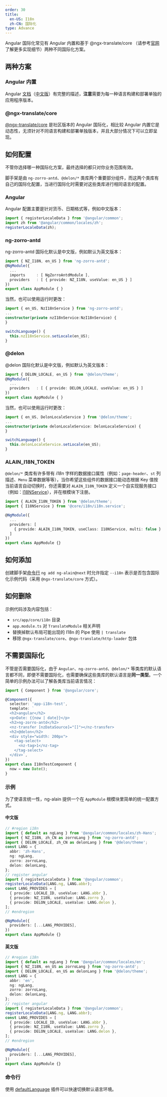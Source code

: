 ```yaml
---
order: 30
title:
  en-US: I18n
  zh-CN: 国际化
type: Advance
---
```


Angular 国际化常见有 Angular 内置和基于 @ngx-translate/core （请参考[官网](https://github.com/ngx-translate/core)了解更多实现细节）两种不同国际化方案。

## 两种方案

### Angular 内置

Angular [文档](https://angular.io/guide/i18n)（[中文版](https://angular.cn/guide/i18n)）有完整的描述，**注意**需要为每一种语言构建和部署单独的应用程序版本。

### @ngx-translate/core

[@ngx-translate/core](https://github.com/ngx-translate/core) 是社区版本的 Angular 国际化，相比较 Angular 内置它是动态性，无须针对不同语言构建和部署单独版本，并且大部分情况下可以立即呈现。

## 如何配置

不管你选择哪一种国际化方案，最终选择的都只对你业务范围有效。

脚手架是由 `ng-zorro-antd`、`@delon/*` 类库两个重要部分组件，而这两个类库有自己的国际化配置，当进行国际化时需要对这些类库进行相同语言的配置。

### Angular

Angular 配置主要是针对货币、日期格式等，例如中文版本：

```ts
import { registerLocaleData } from '@angular/common';
import zh from '@angular/common/locales/zh';
registerLocaleData(zh);
```

### ng-zorro-antd

ng-zorro-antd 国际化默认是中文版，例如默认为英文版本：

```ts
import { NZ_I18N, en_US } from 'ng-zorro-antd';
@NgModule({
  ...
  imports     : [ NgZorroAntdModule ],
  providers   : [ { provide: NZ_I18N, useValue: en_US } ]
})
export class AppModule { }
```

当然，也可以使用运行时更改：

```ts
import { en_US, NzI18nService } from 'ng-zorro-antd';
...
constructor(private nzI18nService:NzI18nService) {
}

switchLanguage() {
  this.nzI18nService.setLocale(en_US);
}
```

### @delon

@delon 国际化默认是中文版，例如默认为英文版本：

```ts
import { DELON_LOCALE, en_US } from '@delon/theme';
@NgModule({
  ...
  providers   : [ { provide: DELON_LOCALE, useValue: en_US } ]
})
export class AppModule { }
```

当然，也可以使用运行时更改：

```ts
import { en_US, DelonLocaleService } from '@delon/theme';
...
constructor(private delonLocaleService: DelonLocaleService) {
}

switchLanguage() {
  this.delonLocaleService.setLocale(en_US);
}
```

### ALAIN_I18N_TOKEN

`@delon/*` 类库有许多带有 _i18n_ 字样的数据接口属性（例如：`page-header`、`st` 列描述、`Menu` 菜单数据等等），当你希望这些组件的数据接口能动态根据 Key 值按当前语言自动切换时，你还需要对 `ALAIN_I18N_TOKEN` 定义一个自实现服务接口（例如：[I18NService](https://github.com/ng-alain/ng-alain/blob/master/src/app/core/i18n/i18n.service.ts)），并在根模块下注册。

```ts
import { ALAIN_I18N_TOKEN } from '@delon/theme';
import { I18NService } from '@core/i18n/i18n.service';

@NgModule({
  ...
  providers: [
    { provide: ALAIN_I18N_TOKEN, useClass: I18NService, multi: false }
  ]
})
export class AppModule {}
```

## 如何添加

创建脚手架[命令行](/cli/add) `ng add ng-alain@next` 时允许指定 `--i18n` 表示是否包含国际化示例代码（采用 `@ngx-translate/core` 方式）。

## 如何删除

示例代码涉及内容包括：

- `src/app/core/i18n` 目录
- `app.module.ts` 对 `TranslateModule` 相关声明
- 替换掉默认布局可能出现的 I18n 的 Pipe 使用 `| translate`
- 移除 `@ngx-translate/core`、`@ngx-translate/http-loader` 包体

## 不需要国际化

不管是否需要国际化，由于 `Angular`、`ng-zorro-antd`、`@delon/*` 等类库的默认语言都不同，即便不需要国际化，也需要确保这些类库的默认语言是**同一类型**。一个简单的示例办法可以了解各类库当前语言情况：

```ts
import { Component } from '@angular/core';

@Component({
  selector: 'app-i18n-test',
  template: `
  <h2>angular</h2>
  <p>Date: {{now | date}}</p>
  <h2>ng-zorro-antd</h2>
  <nz-transfer [nzDataSource]="[]"></nz-transfer>
  <h2>@delon</h2>
  <div style="width: 200px">
    <tag-select>
      <nz-tag>1</nz-tag>
    </tag-select>
  </div>`,
})
export class I18nTestComponent {
  now = new Date();
}
```

### 示例

为了使语言统一性，ng-alain 提供一个在 `AppModule` 根模块里简单的统一配置方式。

#### 中文版

```ts
// #region i18n
import { default as ngLang } from '@angular/common/locales/zh-Hans';
import { NZ_I18N, zh_CN as zorroLang } from 'ng-zorro-antd';
import { DELON_LOCALE, zh_CN as delonLang } from '@delon/theme';
const LANG = {
  abbr: 'zh-Hans',
  ng: ngLang,
  zorro: zorroLang,
  delon: delonLang,
};
// register angular
import { registerLocaleData } from '@angular/common';
registerLocaleData(LANG.ng, LANG.abbr);
const LANG_PROVIDES = [
  { provide: LOCALE_ID, useValue: LANG.abbr },
  { provide: NZ_I18N, useValue: LANG.zorro },
  { provide: DELON_LOCALE, useValue: LANG.delon },
];
// #endregion

@NgModule({
  providers: [...LANG_PROVIDES],
})
export class AppModule {}
```

#### 英文版

```ts
// #region i18n
import { default as ngLang } from '@angular/common/locales/en';
import { NZ_I18N, en_US as zorroLang } from 'ng-zorro-antd';
import { DELON_LOCALE, en_US as delonLang } from '@delon/theme';
const LANG = {
  abbr: 'en',
  ng: ngLang,
  zorro: zorroLang,
  delon: delonLang,
};
// register angular
import { registerLocaleData } from '@angular/common';
registerLocaleData(LANG.ng, LANG.abbr);
const LANG_PROVIDES = [
  { provide: LOCALE_ID, useValue: LANG.abbr },
  { provide: NZ_I18N, useValue: LANG.zorro },
  { provide: DELON_LOCALE, useValue: LANG.delon },
];
// #endregion

@NgModule({
  providers: [...LANG_PROVIDES],
})
export class AppModule {}
```

### 命令行

使用 [defaultLanguage](/cli/plugin/zh#defaultLanguage) 插件可以快速切换默认语言环境。
